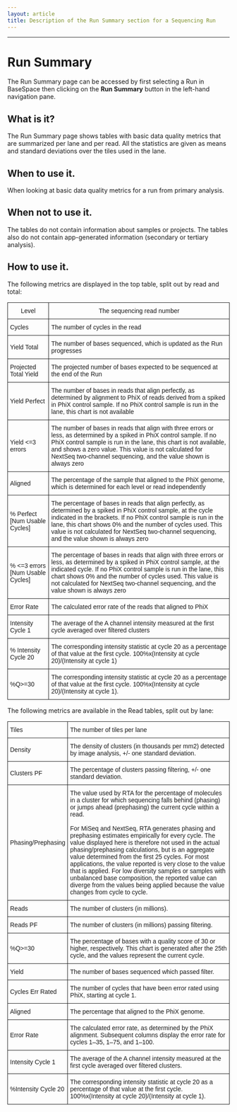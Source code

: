 ```yaml
---
layout: article
title: Description of the Run Summary section for a Sequencing Run
---
```

-----------------------

# Run Summary

The Run Summary page can be accessed by first selecting a Run in BaseSpace then clicking on the **Run Summary** button in the left-hand navigation pane.

## What is it?
The Run Summary page shows tables with basic data quality metrics that are summarized per lane and per read. All the statistics are given as means and standard deviations over the tiles used in the lane.

## When to use it.
When looking at basic data quality metrics for a run from primary analysis.

## When not to use it.
The tables do not contain information about samples or projects. The tables also do not contain app-generated information (secondary or tertiary analysis).

## How to use it.

The following metrics are displayed in the top table, split out by read and total:

<style type="text/css">
.tg  {border-collapse:collapse;border-spacing:0;}
.tg td{font-family:Arial, sans-serif;font-size:14px;padding:10px 5px;border-style:solid;border-width:1px;overflow:hidden;word-break:normal;}
.tg th{font-family:Arial, sans-serif;font-size:14px;font-weight:normal;padding:10px 5px;border-style:solid;border-width:1px;overflow:hidden;word-break:normal;}
</style>
<table class="tg">
  <tr>
    <th class="tg-031e">Level</th>
    <th class="tg-031e">The sequencing read number</th>
  </tr>
  <tr>
    <td class="tg-031e">Cycles</td>
    <td class="tg-031e">The number of cycles in the read</td>
  </tr>
  <tr>
    <td class="tg-031e">Yield Total</td>
    <td class="tg-031e">The number of bases sequenced, which is updated as the Run progresses</td>
  </tr>
  <tr>
    <td class="tg-031e">Projected Total Yield</td>
    <td class="tg-031e">The projected number of bases expected to be sequenced at the end of the Run</td>
  </tr>
  <tr>
    <td class="tg-031e">Yield Perfect</td>
    <td class="tg-031e">The number of bases in reads that align perfectly, as determined by alignment to PhiX of reads derived from a spiked in PhiX control sample. If no PhiX control sample is run in the lane, this chart is not available</td>
  </tr>
  <tr>
    <td class="tg-031e">Yield &lt;=3 errors</td>
    <td class="tg-031e">The number of bases in reads that align with three errors or less, as determined by a spiked in PhiX control sample. If no PhiX control sample is run in the lane, this chart is not available, and shows a zero value. This value is not calculated for NextSeq two-channel sequencing, and the value shown is always zero</td>
  </tr>
  <tr>
    <td class="tg-031e">Aligned</td>
    <td class="tg-031e">The percentage of the sample that aligned to the PhiX genome, which is determined for each level or read independently</td>
  </tr>
  <tr>
    <td class="tg-031e">% Perfect [Num Usable Cycles]</td>
    <td class="tg-031e">The percentage of bases in reads that align perfectly, as determined by a spiked in PhiX control sample, at the cycle indicated in the brackets. If no PhiX control sample is run in the lane, this chart shows 0% and the number of cycles used. This value is not calculated for NextSeq two-channel sequencing, and the value shown is always zero</td>
  </tr>
  <tr>
    <td class="tg-031e">% &lt;=3 errors [Num Usable Cycles]</td>
    <td class="tg-031e">The percentage of bases in reads that align with three errors or less, as determined by a spiked in PhiX control sample, at the indicated cycle. If no PhiX control sample is run in the lane, this chart shows 0% and the number of cycles used. This value is not calculated for NextSeq two-channel sequencing, and the value shown is always zero</td>
  </tr>
  <tr>
    <td class="tg-031e">Error Rate</td>
    <td class="tg-031e">The calculated error rate of the reads that aligned to PhiX</td>
  </tr>
  <tr>
    <td class="tg-031e">Intensity Cycle 1</td>
    <td class="tg-031e">The average of the A channel intensity measured at the first cycle averaged over filtered clusters</td>
  </tr>
  <tr>
    <td class="tg-031e">% Intensity Cycle 20</td>
    <td class="tg-031e">The corresponding intensity statistic at cycle 20 as a percentage of that value at the first cycle. 100%x(Intensity at cycle 20)/(Intensity at cycle 1)</td>
  </tr>
  <tr>
    <td class="tg-031e">%Q&gt;=30</td>
    <td class="tg-031e">The corresponding intensity statistic at cycle 20 as a percentage of that value at the first cycle. 100%x(Intensity at cycle 20)/(Intensity at cycle 1).</td>
  </tr>
</table>


The following metrics are available in the Read tables, split out by lane:

<style type="text/css">
.tg  {border-collapse:collapse;border-spacing:0;}
.tg td{font-family:Arial, sans-serif;font-size:14px;padding:10px 5px;border-style:solid;border-width:1px;overflow:hidden;word-break:normal;}
.tg th{font-family:Arial, sans-serif;font-size:14px;font-weight:normal;padding:10px 5px;border-style:solid;border-width:1px;overflow:hidden;word-break:normal;}
</style>
<table class="tg">
  <tr>
    <td class="tg-031e">Tiles</th>
    <td class="tg-031e">The number of tiles per lane</th>
  </tr>
  <tr>
    <td class="tg-031e">Density</td>
    <td class="tg-031e">The density of clusters (in thousands per mm2) detected by image analysis, +/- one standard deviation.</td>
  </tr>
  <tr>
    <td class="tg-031e">Clusters PF</td>
    <td class="tg-031e">The percentage of clusters passing filtering, +/- one standard deviation.</td>
  </tr>
  <tr>
    <td class="tg-031e">Phasing/Prephasing</td>
    <td class="tg-031e">The value used by RTA for the percentage of molecules in a cluster for which sequencing falls behind (phasing) or jumps ahead (prephasing) the current cycle within a read.<br><br>For MiSeq and NextSeq, RTA generates phasing and prephasing estimates empirically for every cycle. The value displayed here is therefore not used in the actual phasing/prephasing calculations, but is an aggregate value determined from the first 25 cycles. For most applications, the value reported is very close to the value that is applied. For low diversity samples or samples with unbalanced base composition, the reported value can diverge from the values being applied because the value changes from cycle to cycle.</td>
  </tr>
  <tr>
    <td class="tg-031e">Reads</td>
    <td class="tg-031e">The number of clusters (in millions).</td>
  </tr>
  <tr>
    <td class="tg-031e">Reads PF</td>
    <td class="tg-031e">The number of clusters (in millions) passing filtering.</td>
  </tr>
  <tr>
    <td class="tg-031e">%Q&gt;=30</td>
    <td class="tg-031e">The percentage of bases with a quality score of 30 or higher, respectively. This chart is generated after the 25th cycle, and the values represent the current cycle.</td>
  </tr>
  <tr>
    <td class="tg-031e">Yield</td>
    <td class="tg-031e">The number of bases sequenced which passed filter.</td>
  </tr>
  <tr>
    <td class="tg-031e">Cycles Err Rated</td>
    <td class="tg-031e">The number of cycles that have been error rated using PhiX, starting at cycle 1.</td>
  </tr>
  <tr>
    <td class="tg-031e">Aligned</td>
    <td class="tg-031e">The percentage that aligned to the PhiX genome.</td>
  </tr>
  <tr>
    <td class="tg-031e">Error Rate</td>
    <td class="tg-031e">The calculated error rate, as determined by the PhiX alignment. Subsequent columns display the error rate for cycles 1–35, 1–75, and 1–100.</td>
  </tr>
  <tr>
    <td class="tg-031e">Intensity Cycle 1</td>
    <td class="tg-031e">The average of the A channel intensity measured at the first cycle averaged over filtered clusters.</td>
  </tr>
  <tr>
    <td class="tg-031e">%Intensity Cycle 20</td>
    <td class="tg-031e">The corresponding intensity statistic at cycle 20 as a percentage of that value at the first cycle. 100%x(Intensity at cycle 20)/(Intensity at cycle 1).</td>
  </tr>
</table>